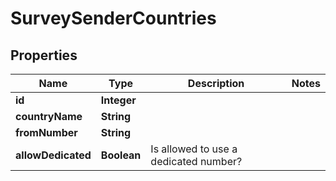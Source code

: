 
# SurveySenderCountries

## Properties
Name | Type | Description | Notes
------------ | ------------- | ------------- | -------------
**id** | **Integer** |  | 
**countryName** | **String** |  | 
**fromNumber** | **String** |  | 
**allowDedicated** | **Boolean** | Is allowed to use a dedicated number? | 



